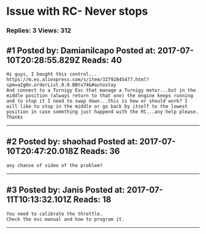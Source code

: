 # Issue with RC- Never stops

### Replies: 3 Views: 312

## \#1 Posted by: Damianilcapo Posted at: 2017-07-10T20:28:55.829Z Reads: 40

```
Hi guys, I bought this control...
https://m.es.aliexpress.com/s/item/32792845477.html?spm=a2g0n.orderList.0.0.BBtv74&#autostay
And connect to a Turnigy Esc that manage a Turnigy motor...but in the middle position (always return to that one) the engine keeps running and to stop it I need to swap down...this is how or should work? I will like to stop in the middle or go back by itself to the lowest position in case something just happend with the RC...any help please. Thanks
```

---
## \#2 Posted by: shaohad Posted at: 2017-07-10T20:47:20.018Z Reads: 36

```
any chanse of video of the problem?
```

---
## \#3 Posted by: Janis Posted at: 2017-07-11T10:13:32.101Z Reads: 18

```
You need to calibrate the throttle.
Check the esc manual and how to program it.
```

---
